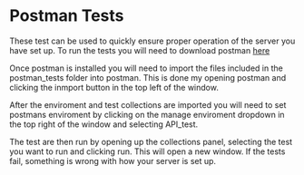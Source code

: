 # Postman Tests

These test can be used to quickly ensure proper operation of the server you have set up.
To run the tests you will need to download postman [here][1]

Once postman is installed you will need to import the files included in the postman_tests folder
into postman.  This is done my opening postman and clicking the inmport button in the top
left of the window.

After the enviroment and test collections are imported you will need to set postmans enviroment by
clicking on the manage enviroment dropdown in the top right of the window and selecting API_test.

The test are then run by opening up the collections panel, selecting the test you want to run and clicking run.
This will open a new window.  If the tests fail, something is wrong with how your server is set up.


[1]: https://www.getpostman.com/
